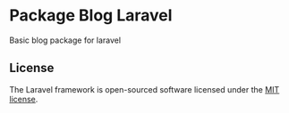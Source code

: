 # Package Blog Laravel

Basic blog package for laravel

## License

The Laravel framework is open-sourced software licensed under the [MIT license](https://opensource.org/licenses/MIT).
